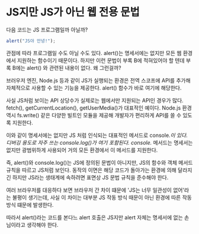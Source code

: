 # JS지만 JS가 아닌 웹 전용 문법
다음 코드는 JS 프로그램일까 아닐까?
``` js
alert("JS야 안녕!");
```
관점에 따라 프로그램일 수도 아닐 수도 있다. alert()는 명세서에는 없지만 모든 웹 환경에서 지원하는 함수이기 때문이다. 하지만 이런 문법이 부록 B에 적혀있어야 할 텐데 부록 B에는 alert() 와 관련된 내용이 없다. 왜 그런걸까?

브러우저 엔진, Node.js 등과 같이 JS가 실행되는 환경은 전역 스코프에 API를 추가해 자체적으로 사용할 수 있는 기능을 제공한다. alert() 함수가 바로 여기에 해당한다.

사실 JS처럼 보이는 API 상당수가 실제로는 웹에서만 지원되는 API인 경우가 많다.
fetch(), getCurrentLocation(), getUserMedia()가 대표적인 예이다. Node.js 환경 역시 fs.write() 같은 다양한 빌트인 모듈을 제공해 개발자가 편리하게 API를 쓸 수 있도록 지원한다.

이와 같이 명세서에는 없지만 JS 처럼 인식되는 대표적인 메서드로 console.*이 있다. 디버깅 용도로 자주 쓰는 console.log()가 여기 포함된다. console.* 메서드는 명세서는 없지만 광범위하게 사용되어 거의 모든 환경에서 이 메서드를 지원한다.

즉, alert()와 console.log()는 JS에 정의된 문법이 아니지만, JS의 함수와 객체 메서드 규칙을 따르고 JS처럼 보인다. 동작의 이면은 해당 코드가 돌아가는 환경에 의해 달라지긴 하지만 JS라는 생태계에 속하려면 표면상 JS 문법 규칙을 준수해야 한다.

여러 브라우저를 대응하다 보면 브라우저 간 차이 떄문에 'JS는 너무 일관성이 없어'라는 불평이 생기는데, 사실 이 차이는 대부분 JS 작동 방식 때문이 아닌 환경에 따른 작동 방식 떄문에 발생한다.

따라서 alert()라는 코드를 본다느 alert 호출은 JS지만 alert 자체는 명세서에 없는 손님이라고 생각해야 한다.